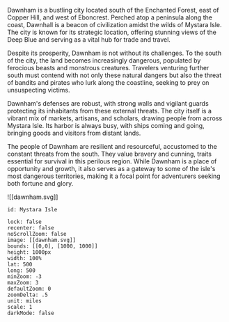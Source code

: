 Dawnham is a bustling city located south of the Enchanted Forest, east of Copper Hill, and west of Eboncrest. Perched atop a peninsula along the coast, Dawnhall is a beacon of civilization amidst the wilds of Mystara Isle. The city is known for its strategic location, offering stunning views of the Deep Blue and serving as a vital hub for trade and travel.

Despite its prosperity, Dawnham is not without its challenges. To the south of the city, the land becomes increasingly dangerous, populated by ferocious beasts and monstrous creatures. Travelers venturing further south must contend with not only these natural dangers but also the threat of bandits and pirates who lurk along the coastline, seeking to prey on unsuspecting victims.

Dawnham's defenses are robust, with strong walls and vigilant guards protecting its inhabitants from these external threats. The city itself is a vibrant mix of markets, artisans, and scholars, drawing people from across Mystara Isle. Its harbor is always busy, with ships coming and going, bringing goods and visitors from distant lands.

The people of Dawnham are resilient and resourceful, accustomed to the constant threats from the south. They value bravery and cunning, traits essential for survival in this perilous region. While Dawnham is a place of opportunity and growth, it also serves as a gateway to some of the isle's most dangerous territories, making it a focal point for adventurers seeking both fortune and glory.

![[dawnham.svg]]

```leaflet
id: Mystara Isle

lock: false
recenter: false
noScrollZoom: false
image: [[dawnham.svg]]
bounds: [[0,0], [1000, 1000]]
height: 1000px
width: 100%
lat: 500
long: 500
minZoom: -3
maxZoom: 3
defaultZoom: 0
zoomDelta: .5
unit: miles
scale: 1
darkMode: false
```

